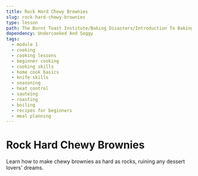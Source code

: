 ```yaml
---
title: Rock Hard Chewy Brownies
slug: rock-hard-chewy-brownies
type: lesson
path: The Burnt Toast Institute/Baking Disasters/Introduction To Baking Disasters/Cookies And Brownies/Rock Hard Chewy Brownies
dependency: Undercooked And Soggy
tags:
  - module 1
  - cooking
  - cooking lessons
  - beginner cooking
  - cooking skills
  - home cook basics
  - knife skills
  - seasoning
  - heat control
  - sauteing
  - roasting
  - boiling
  - recipes for beginners
  - meal planning
---
```


# Rock Hard Chewy Brownies

Learn how to make chewy brownies as hard as rocks, ruining any dessert lovers' dreams.
